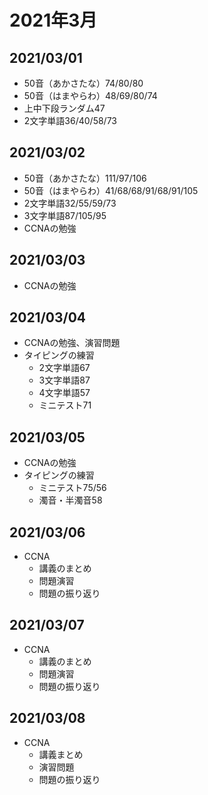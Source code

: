 # 2021年3月

## 2021/03/01

- 50音（あかさたな）74/80/80
- 50音（はまやらわ）48/69/80/74
- 上中下段ランダム47
- 2文字単語36/40/58/73

## 2021/03/02

- 50音（あかさたな）111/97/106
- 50音（はまやらわ）41/68/68/91/68/91/105
- 2文字単語32/55/59/73
- 3文字単語87/105/95
- CCNAの勉強

## 2021/03/03

- CCNAの勉強

## 2021/03/04

- CCNAの勉強、演習問題
- タイピングの練習
  - 2文字単語67
  - 3文字単語87
  - 4文字単語57
  - ミニテスト71

## 2021/03/05

- CCNAの勉強
- タイピングの練習
  - ミニテスト75/56
  - 濁音・半濁音58

## 2021/03/06

- CCNA
  - 講義のまとめ
  - 問題演習
  - 問題の振り返り

## 2021/03/07

- CCNA
  - 講義のまとめ
  - 問題演習
  - 問題の振り返り

## 2021/03/08

- CCNA
  - 講義まとめ
  - 演習問題
  - 問題の振り返り